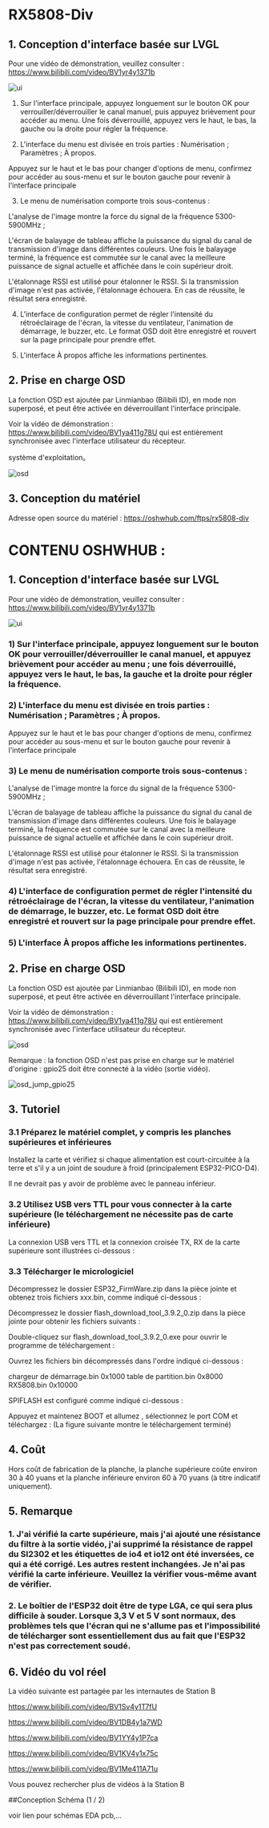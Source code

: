 # RX5808-Div
## 1. Conception d'interface basée sur LVGL
Pour une vidéo de démonstration, veuillez consulter : https://www.bilibili.com/video/BV1yr4y1371b

![ui](https://user-images.githubusercontent.com/66466560/218503938-571cd1fa-2c89-4279-a6aa-281c7fcf8234.jpeg)


1) Sur l'interface principale, appuyez longuement sur le bouton OK pour verrouiller/déverrouiller le canal manuel, puis appuyez brièvement pour accéder au menu. Une fois déverrouillé, appuyez vers le haut, le bas, la gauche ou la droite pour régler la fréquence.

2) L'interface du menu est divisée en trois parties : Numérisation ; Paramètres ; À propos.

Appuyez sur le haut et le bas pour changer d'options de menu, confirmez pour accéder au sous-menu et sur le bouton gauche pour revenir à l'interface principale

3) Le menu de numérisation comporte trois sous-contenus :

L'analyse de l'image montre la force du signal de la fréquence 5300-5900MHz ;

L'écran de balayage de tableau affiche la puissance du signal du canal de transmission d'image dans différentes couleurs. Une fois le balayage terminé, la fréquence est commutée sur le canal avec la meilleure puissance de signal actuelle et affichée dans le coin supérieur droit.

L'étalonnage RSSI est utilisé pour étalonner le RSSI. Si la transmission d'image n'est pas activée, l'étalonnage échouera. En cas de réussite, le résultat sera enregistré.

4) L'interface de configuration permet de régler l'intensité du rétroéclairage de l'écran, la vitesse du ventilateur, l'animation de démarrage, le buzzer, etc. Le format OSD doit être enregistré et rouvert sur la page principale pour prendre effet.

5) L'interface À propos affiche les informations pertinentes.
 

## 2. Prise en charge OSD
La fonction OSD est ajoutée par Linmianbao (Bilibili ID), en mode non superposé, et peut être activée en déverrouillant l'interface principale.

Voir la vidéo de démonstration : https://www.bilibili.com/video/BV1ya411g78U qui est entièrement synchronisée avec l'interface utilisateur du récepteur.

système d'exploitation。

![osd](https://user-images.githubusercontent.com/66466560/218504602-102e7fe0-b935-48ca-be9e-f459200034c8.jpg)


## 3. Conception du matériel
Adresse open source du matériel : https://oshwhub.com/ftps/rx5808-div 




# CONTENU OSHWHUB : 
## 1. Conception d'interface basée sur LVGL
Pour une vidéo de démonstration, veuillez consulter : https://www.bilibili.com/video/BV1yr4y1371b

![ui](https://user-images.githubusercontent.com/66466560/218503938-571cd1fa-2c89-4279-a6aa-281c7fcf8234.jpeg)



### 1) Sur l'interface principale, appuyez longuement sur le bouton OK pour verrouiller/déverrouiller le canal manuel, et appuyez brièvement pour accéder au menu ; une fois déverrouillé, appuyez vers le haut, le bas, la gauche et la droite pour régler la fréquence.

### 2) L'interface du menu est divisée en trois parties : Numérisation ; Paramètres ; À propos.

Appuyez sur le haut et le bas pour changer d'options de menu, confirmez pour accéder au sous-menu et sur le bouton gauche pour revenir à l'interface principale

### 3) Le menu de numérisation comporte trois sous-contenus :

L'analyse de l'image montre la force du signal de la fréquence 5300-5900MHz ;

L'écran de balayage de tableau affiche la puissance du signal du canal de transmission d'image dans différentes couleurs. Une fois le balayage terminé, la fréquence est commutée sur le canal avec la meilleure puissance de signal actuelle et affichée dans le coin supérieur droit.

L'étalonnage RSSI est utilisé pour étalonner le RSSI. Si la transmission d'image n'est pas activée, l'étalonnage échouera. En cas de réussite, le résultat sera enregistré.

### 4) L'interface de configuration permet de régler l'intensité du rétroéclairage de l'écran, la vitesse du ventilateur, l'animation de démarrage, le buzzer, etc. Le format OSD doit être enregistré et rouvert sur la page principale pour prendre effet.

### 5) L'interface À propos affiche les informations pertinentes.

 

## 2. Prise en charge OSD
La fonction OSD est ajoutée par Linmianbao (Bilibili ID), en mode non superposé, et peut être activée en déverrouillant l'interface principale.

Voir la vidéo de démonstration : https://www.bilibili.com/video/BV1ya411g78U qui est entièrement synchronisée avec l'interface utilisateur du récepteur.


![osd](https://user-images.githubusercontent.com/66466560/218504602-102e7fe0-b935-48ca-be9e-f459200034c8.jpg)


Remarque : la fonction OSD n'est pas prise en charge sur le matériel d'origine : gpio25 doit être connecté à la vidéo (sortie vidéo).

![osd_jump_gpio25](https://image.lceda.cn/pullimage/Gim6EXqRcoao7A0nqf1U6u0KMaxCJblwIdWWs9qr.jpeg)

## 3. Tutoriel
### 3.1 Préparez le matériel complet, y compris les planches supérieures et inférieures

Installez la carte et vérifiez si chaque alimentation est court-circuitée à la terre et s'il y a un joint de soudure à froid (principalement ESP32-PICO-D4).

Il ne devrait pas y avoir de problème avec le panneau inférieur.

### 3.2 Utilisez USB vers TTL pour vous connecter à la carte supérieure (le téléchargement ne nécessite pas de carte inférieure)

La connexion USB vers TTL et la connexion croisée TX, RX de la carte supérieure sont illustrées ci-dessous :



### 3.3 Télécharger le micrologiciel

Décompressez le dossier ESP32_FirmWare.zip dans la pièce jointe et obtenez trois fichiers xxx.bin, comme indiqué ci-dessous :



Décompressez le dossier flash_download_tool_3.9.2_0.zip dans la pièce jointe pour obtenir les fichiers suivants :



Double-cliquez sur flash_download_tool_3.9.2_0.exe pour ouvrir le programme de téléchargement :



Ouvrez les fichiers bin décompressés dans l'ordre indiqué ci-dessous :

chargeur de démarrage.bin 0x1000
table de partition.bin 0x8000
RX5808.bin 0x10000 



SPIFLASH est configuré comme indiqué ci-dessous :



Appuyez et maintenez BOOT et allumez , sélectionnez le port COM et téléchargez : (La figure suivante montre le téléchargement terminé)



## 4. Coût

Hors coût de fabrication de la planche, la planche supérieure coûte environ 30 à 40 yuans et la planche inférieure environ 60 à 70 yuans (à titre indicatif uniquement).

## 5. Remarque

### 1. J'ai vérifié la carte supérieure, mais j'ai ajouté une résistance du filtre à la sortie vidéo, j'ai supprimé la résistance de rappel du SI2302 et les étiquettes de io4 et io12 ont été inversées, ce qui a été corrigé. Les autres restent inchangées. Je n'ai pas vérifié la carte inférieure. Veuillez la vérifier vous-même avant de vérifier.

### 2. Le boîtier de l'ESP32 doit être de type LGA, ce qui sera plus difficile à souder. Lorsque 3,3 V et 5 V sont normaux, des problèmes tels que l'écran qui ne s'allume pas et l'impossibilité de télécharger sont essentiellement dus au fait que l'ESP32 n'est pas correctement soudé.

## 6. Vidéo du vol réel

La vidéo suivante est partagée par les internautes de Station B

https://www.bilibili.com/video/BV1Sv4y1T7fU

https://www.bilibili.com/video/BV1DB4y1a7WD

https://www.bilibili.com/video/BV1YY4y1P7ca

https://www.bilibili.com/video/BV1KV4y1x75c

https://www.bilibili.com/video/BV1Me411A71u

Vous pouvez rechercher plus de vidéos à la Station B

##Conception
Schéma (1 / 2)

voir lien pour schémas EDA pcb,...



